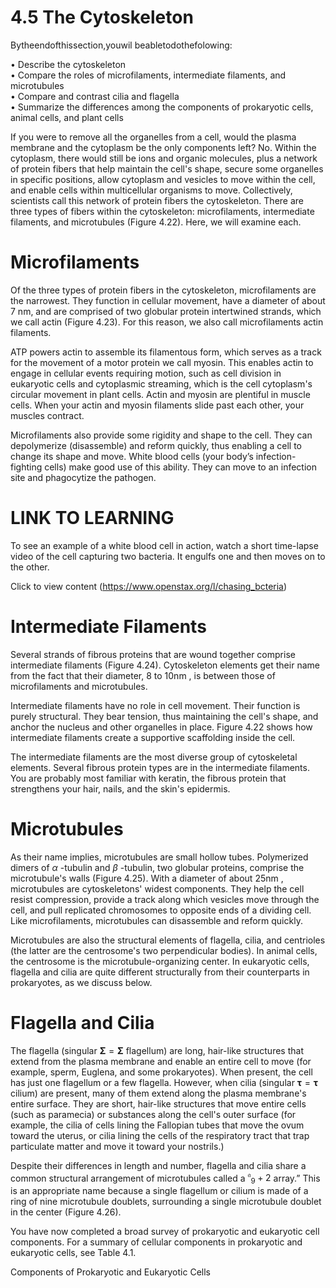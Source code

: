 # 4.5 The Cytoskeleton

Bytheendofthissection,youwil beabletodothefolowing:

• Describe the cytoskeleton   
• Compare the roles of microfilaments, intermediate filaments, and microtubules   
• Compare and contrast cilia and flagella   
• Summarize the differences among the components of prokaryotic cells, animal cells, and plant cells

If you were to remove all the organelles from a cell, would the plasma membrane and the cytoplasm be the only components left? No. Within the cytoplasm, there would still be ions and organic molecules, plus a network of protein fibers that help maintain the cell's shape, secure some organelles in specific positions, allow cytoplasm and vesicles to move within the cell, and enable cells within multicellular organisms to move. Collectively, scientists call this network of protein fibers the cytoskeleton. There are three types of fibers within the cytoskeleton: microfilaments, intermediate filaments, and microtubules (Figure 4.22). Here, we will examine each.

# Microfilaments

Of the three types of protein fibers in the cytoskeleton, microfilaments are the narrowest. They function in cellular movement, have a diameter of about 7 nm, and are comprised of two globular protein intertwined strands, which we call actin (Figure 4.23). For this reason, we also call microfilaments actin filaments.

ATP powers actin to assemble its filamentous form, which serves as a track for the movement of a motor protein we call myosin. This enables actin to engage in cellular events requiring motion, such as cell division in eukaryotic cells and cytoplasmic streaming, which is the cell cytoplasm's circular movement in plant cells. Actin and myosin are plentiful in muscle cells. When your actin and myosin filaments slide past each other, your muscles contract.

Microfilaments also provide some rigidity and shape to the cell. They can depolymerize (disassemble) and reform quickly, thus enabling a cell to change its shape and move. White blood cells (your body’s infection-fighting cells) make good use of this ability. They can move to an infection site and phagocytize the pathogen.

# LINK TO LEARNING

To see an example of a white blood cell in action, watch a short time-lapse video of the cell capturing two bacteria. It engulfs one and then moves on to the other.

Click to view content (https://www.openstax.org/l/chasing_bcteria)

# Intermediate Filaments

Several strands of fibrous proteins that are wound together comprise intermediate filaments (Figure 4.24). Cytoskeleton elements get their name from the fact that their diameter, 8 to $1 0 \mathrm { n m }$ , is between those of microfilaments and microtubules.

Intermediate filaments have no role in cell movement. Their function is purely structural. They bear tension, thus maintaining the cell's shape, and anchor the nucleus and other organelles in place. Figure 4.22 shows how intermediate filaments create a supportive scaffolding inside the cell.

The intermediate filaments are the most diverse group of cytoskeletal elements. Several fibrous protein types are in the intermediate filaments. You are probably most familiar with keratin, the fibrous protein that strengthens your hair, nails, and the skin's epidermis.

# Microtubules

As their name implies, microtubules are small hollow tubes. Polymerized dimers of $\alpha$ -tubulin and $\beta$ -tubulin, two globular proteins, comprise the microtubule's walls (Figure 4.25). With a diameter of about $2 5 \mathrm { n m }$ , microtubules are cytoskeletons' widest components. They help the cell resist compression, provide a track along which vesicles move through the cell, and pull replicated chromosomes to opposite ends of a dividing cell. Like microfilaments, microtubules can disassemble and reform quickly.

Microtubules are also the structural elements of flagella, cilia, and centrioles (the latter are the centrosome's two perpendicular bodies). In animal cells, the centrosome is the microtubule-organizing center. In eukaryotic cells, flagella and cilia are quite different structurally from their counterparts in prokaryotes, as we discuss below.

# Flagella and Cilia

The flagella (singular $\mathbf { \Sigma } = \mathbf { \Sigma }$ flagellum) are long, hair-like structures that extend from the plasma membrane and enable an entire cell to move (for example, sperm, Euglena, and some prokaryotes). When present, the cell has just one flagellum or a few flagella. However, when cilia (singular $\mathbf { \tau } = \mathbf { \tau }$ cilium) are present, many of them extend along the plasma membrane's entire surface. They are short, hair-like structures that move entire cells (such as paramecia) or substances along the cell's outer surface (for example, the cilia of cells lining the Fallopian tubes that move the ovum toward the uterus, or cilia lining the cells of the respiratory tract that trap particulate matter and move it toward your nostrils.)

Despite their differences in length and number, flagella and cilia share a common structural arrangement of microtubules called a ${ } ^ { \mathfrak { a } } { } _ { 9 } + 2$ array.” This is an appropriate name because a single flagellum or cilium is made of a ring of nine microtubule doublets, surrounding a single microtubule doublet in the center (Figure 4.26).

You have now completed a broad survey of prokaryotic and eukaryotic cell components. For a summary of cellular components in prokaryotic and eukaryotic cells, see Table 4.1.

Components of Prokaryotic and Eukaryotic Cells